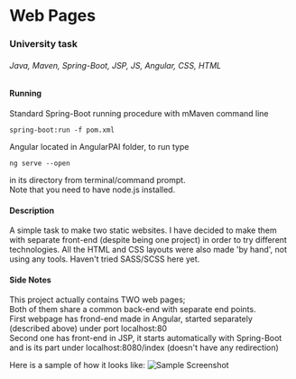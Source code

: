 # Web Pages
### University task
###### Java, Maven, Spring-Boot, JSP, JS, Angular, CSS, HTML
#### Running
Standard Spring-Boot running procedure with mMaven command line
```
spring-boot:run -f pom.xml
```
Angular located in AngularPAI folder, to run type
```
ng serve --open
```
in its directory from terminal/command prompt.  
Note that you need to have node.js installed.
#### Description
A simple task to make two static websites. I have decided to make them with separate front-end (despite being one project) in order to try different technologies.
All the HTML and CSS layouts were also made 'by hand',  not using any tools. Haven't tried SASS/SCSS here yet.
#### Side Notes
This project actually contains TWO web pages;  
Both of them share a common back-end with separate end points.  
First webpage has frond-end made in Angular, started separately (described above) under port localhost:80  
Second one has front-end in JSP, it starts automatically with Spring-Boot and is its part under localhost:8080/index (doesn't have any redirection)

Here is a sample of how it looks like:
![Sample Screenshot](https://github.com/MikiWiX/University__Web-Page-Flying-Notes/blob/main/Sample.png)
